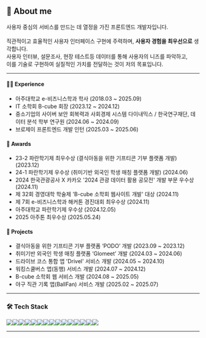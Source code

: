 
## 🌱 About me
  사용자 중심의 서비스를 만드는 데 열정을 가진 프론트엔드 개발자입니다.
  <br>
  <br>
  직관적이고 효율적인 사용자 인터페이스 구현에 주력하며, **사용자 경험을 최우선으로** 생각합니다.
  <br>
  사용자 인터뷰, 설문조사, 현장 테스트등 데이터를 통해 사용자의 니즈를 파악하고,
  <br>
  이를 기술로 구현하여 실질적인 가치를 전달하는 것이 저의 목표입니다.

---
#### 🧑‍💻 Experience
- 아주대학교 e-비즈니스학과 학사 (2018.03 ~ 2025.09)
- IT 소학회 B-cube 회장 (2023.12 ~ 2024.12)
- 중소기업의 사이버 보안 회복력과 사회경제 시스템 다이내믹스 / 한국연구재단, 데이터 분석 학부 연구원 (2024.06 ~ 2024.09)
- 브로제이 프론트엔드 개발 인턴 (2025.03 ~ 2025.06)

#### 🏅 Awards
- 23-2 파란학기제 최우수상 (결식아동을 위한 기프티콘 기부 플랫폼 개발) (2023.12)
- 24-1 파란학기제 우수상 (취미기반 외국인 학생 매칭 플랫폼 개발) (2024.06)
- 2024 한국관광공사 X 카카오 '2024 관광 데이터 활용 공모전' 개발 부문 우수상 (2024.11)
- 제 32회 경영대학 학술제 'B-cube 소학회 웹사이트 개발' 대상 (2024.11)
- 제 7회 e-비즈니스학과 해커톤 경진대회 최우수상 (2024.11)
- 아주대학교 파란학기제 우수상 (2024.12.05)
- 2025 아주톤 최우수상 (2025.05.24)

#### 📂 Projects
- 결식아동을 위한 기프티콘 기부 플랫폼 ‘PODO’ 개발 (2023.09 ~ 2023.12)
- 취미기반 외국인 학생 매칭 플랫폼 ‘Glomeet’ 개발 (2024.03 ~ 2024.06)
- 드라이브 코스 통합 앱 'Drivel' 서비스 개발 (2024.05 ~ 2024.10)
- 워킹스쿨버스 앱(동행) 서비스 개발 (2024.07 ~ 2024.12)
- B-cube 소학회 웹 서비스 개발 (2024.08 ~ 2025.05)
- 야구 직관 기록 앱(BallFan) 서비스 개발 (2025.02 ~ 2025.07)

---

### 🛠️ Tech Stack
<div style="display:flex; flex-direction:row;">
  <img src="https://img.shields.io/badge/HTML5-E34F26?style=for-the-badge&logo=HTML5&logoColor=white">
  <img src="https://img.shields.io/badge/CSS-1572B6?style=for-the-badge&logo=CSS&logoColor=white">
  <img src="https://img.shields.io/badge/JavaScript-F7DF1E?style=for-the-badge&logo=JavaScript&logoColor=black">
  <img src="https://img.shields.io/badge/typescript-3178C6?style=for-the-badge&logo=typescript&logoColor=white">
  <br>
  <img src="https://img.shields.io/badge/React-61DAFB?style=for-the-badge&logo=React&logoColor=black">
  <img src="https://img.shields.io/badge/ReactNative-61DAFB?style=for-the-badge&logo=React&logoColor=black">
  <img src="https://img.shields.io/badge/Next.js-000000?style=for-the-badge&logo=nextdotjs&logoColor=white">
  <br>
  <img src="https://img.shields.io/badge/Storybook-FF4785?style=for-the-badge&logo=storybook&logoColor=white">
  <img src="https://img.shields.io/badge/React Query-FF4154?style=for-the-badge&logo=reactquery&logoColor=white">
  <img src="https://img.shields.io/badge/tailwind-06B6D4?style=for-the-badge&logo=tailwindcss&logoColor=white">
  <img src="https://img.shields.io/badge/styled components-DB7093?style=for-the-badge&logo=styledcomponents&logoColor=white">
  <br>
  <img src="https://img.shields.io/badge/Git-F05032?style=for-the-badge&logo=git&logoColor=white">
  <img src="https://img.shields.io/badge/Nginx-%23009639.svg?style=for-the-badge&logo=nginx&logoColor=white">
  <img src="https://img.shields.io/badge/Docker-2496ED?style=for-the-badge&logo=Docker&logoColor=white">
  <img src="https://img.shields.io/badge/Github Actions-2088FF?style=for-the-badge&logo=githubactions&logoColor=white">
</div>

---

